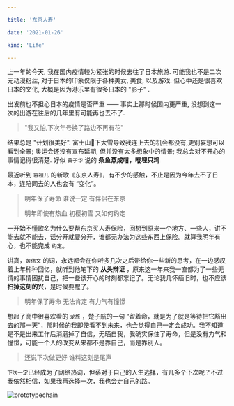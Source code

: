 ```yaml
---

title: '东京人寿'

date: '2021-01-26'

kind: 'Life'

---
```


上一年的今天, 我在国内疫情较为紧张的时候去往了日本旅游. 可能我也不是二次元动漫粉丝, 对于日本的印象仅限于各种美女, 美食, 以及游戏. 但心中还是很喜欢日本的文化, 大概是因为港乐里有很多日本的 "影子" .



出发前也不担心日本的疫情是否严重 —— 事实上那时候国内更严重, 没想到这一次的出游在往后的几年里有可能再也去不了.

> "我又怕,下次年号换了路边不再有花"

结果总是 "计划很美好". 富士山🗻下大雪导致我连上去的机会都没有,更别妄想可以看到全景;  奥运会还没有宣布延期, 但并没有太多想象中的情景;  我总会对不开心的事情记得很清楚. 好似 ```黄子华``` 说的 **条鱼蒸成咁，嘥埋只鸡**



最近听到 ```容祖儿``` 的新歌《东京人寿》，有不少的感触，不止是因为今年去不了日本，连陪同去的人也会有 “变化”。

> 明年保了寿命 谁说一定 有伴侣在东京
>
> 明年即使有热血 初樱初雪 又如何约定

一开始不懂歌名为什么要帮东京买人寿保险，回想到原来一个地方、一些人，讲不能去就不能去，话分开就要分开，谁都无办法为这些东西上保险。就算我明年有心，也不能完成 ```约定```。



讲真，```黄伟文``` 的词，永远都会在你听多几次之后带给你一些新的思考，在一边感叹着上年种种回忆，就听到他笔下的 **从头辩证** ，原来这一年来我一直都为了一些无谓的事情困扰自己，把一些该开心的时刻都忘记了。无论我几怀缅旧时，也不应该 **扫掉这刻的兴**，是时候要醒了。

> 明年保了寿命 无法肯定 有力气有憧憬

想起了高中很喜欢看的 ```龙族``` ，楚子航的一句 “留着命，就是为了就是等待把它豁出去的那一天”，那时候的我即使看不到未来，也会觉得自己一定会成功。我不知道是不是出来工作后消磨掉了自信，无晒自我，我确实保住了寿命，但是没有力气和憧憬，可能一个人的改变从来都不是靠自己，而是靠别人。



> 还说下次做更好 谁料这刻是尾声

```下次一定```已经成为了网络热词，但系对于自己的人生选择，有几多个下次呢？不过我依然相信，如果我再选择一次，我也会走自己的路。

![prototypechain](../images/Japan.jpg)